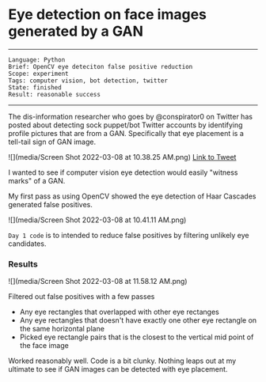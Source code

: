 # Eye detection on face images generated by a GAN

---
```
Language: Python
Brief: OpenCV eye deteciton false positive reduction
Scope: experiment
Tags: computer vision, bot detection, twitter
State: finished
Result: reasonable success
```
---
The dis-information researcher who goes by @conspirator0 on Twitter has posted about detecting sock puppet/bot Twitter accounts by identifying profile pictures that are from a GAN. Specifically that eye placement is a tell-tail sign of GAN image.


![](media/Screen Shot 2022-03-08 at 10.38.25 AM.png)
[Link to Tweet](https://twitter.com/conspirator0/status/1457051603773575168)

I wanted to see if computer vision eye detection would easily "witness marks" of a GAN.

My first pass as using OpenCV showed the eye detection of Haar Cascades generated false positives.

![](media/Screen Shot 2022-03-08 at 10.41.11 AM.png)

`Day 1 code` is to intended to reduce false positives by filtering unlikely eye candidates.


### Results 

![](media/Screen Shot 2022-03-08 at 11.58.12 AM.png)

Filtered out false positives with a few passes 
- Any eye rectangles that overlapped with other eye rectanges
- Any eye rectangles that doesn't have exactly one other eye rectangle on the same horizontal plane
- Picked eye rectangle pairs that is the closest to the vertical mid point of the face image

Worked reasonably well. Code is a bit clunky. Nothing leaps out at my ultimate to see if GAN images can be detected with eye placement.
